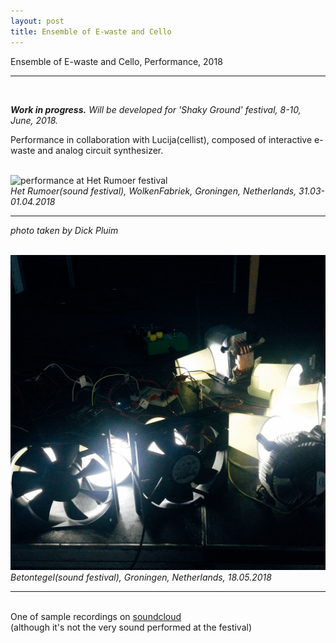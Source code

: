 ```yaml
---
layout: post
title: Ensemble of E-waste and Cello
---
```


Ensemble of E-waste and Cello, Performance, 2018

***

<br/>

<i><b>Work in progress.</b> Will be developed for 'Shaky Ground' festival, 8-10, June, 2018.</i>

Performance in collaboration with Lucija(cellist), composed of interactive e-waste and analog circuit synthesizer.

<br/>
<div>
<img class="col three" src="/img/work_footage/ensemble_robot_cello_01.jpg" alt="performance at Het Rumoer festival" title="performance at Het Rumoer festival"/>
</div>
<div class="col three caption">
  <i>Het Rumoer(sound festival), WolkenFabriek, Groningen, Netherlands, 31.03-01.04.2018</i>
</div>

***

<i>photo taken by Dick Pluim</i>

<br/>
<div>
<img class="col three" src="/img/work_footage/betontegel.jpg" alt="performance at Betontegel" title="performance at Betontegel"/>
</div>
<div class="col three caption">
  <i>Betontegel(sound festival), Groningen, Netherlands, 18.05.2018</i>
</div>

***


<br/>
One of sample recordings on <a href="https://soundcloud.com/mina-vitamina/cirtuit-cello-and-modulation-text-composition-01" target="blank">soundcloud</a><br/>
(although it's not the very sound performed at the festival)

<br/><br/>


<br/><br/><br/>
